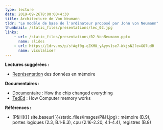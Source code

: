 ```yaml
---
type: lecture
date: 2019-09-26T8:00:00+4:30
title: Architecture de Von Neumann
tldr: "Le modèle de base de l'ordinateur proposé par John von Neumann"
thumbnail: /static_files/presentations/lec_02.jpg
links: 
    - url: /static_files/presentations/02-VonNeumann.pptx
      name: slides
    - url: https://1drv.ms/p/s!Agf0g-qZKM8_yAyyv1se7-WxjsN2?e=GO7udR
      name: visulaliser
---
```

**Lectures suggérées :**
- [Représentation](/static_files/docs/representation.pdf) des données en mémoire

**Documentaires :**
- [Documentaire](https://www.bbc.com/reel/video/p07p7xc1/how-the-chip-changed-everything?ocid=ww.social.link.email) : How the chip changed everything 
- [TedEd](https://ed.ted.com/lessons/how-computer-memory-works-kanawat-senanan) : How Computer memory works


**Références :**
- [P&H]({{ site.baseurl }}/static_files/images/P&H.jpg) : mémoire (B.9), portes logiques (2.3, B.1-B.3), cpu (2.16-2.20, 4.1-4.4), registres (B.8) 

